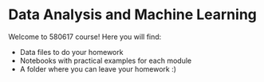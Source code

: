 # Data Analysis and Machine Learning
Welcome to 580617 course! Here you will find:

- Data files to do your homework
- Notebooks with practical examples for each module
- A folder where you can leave your homework :)
